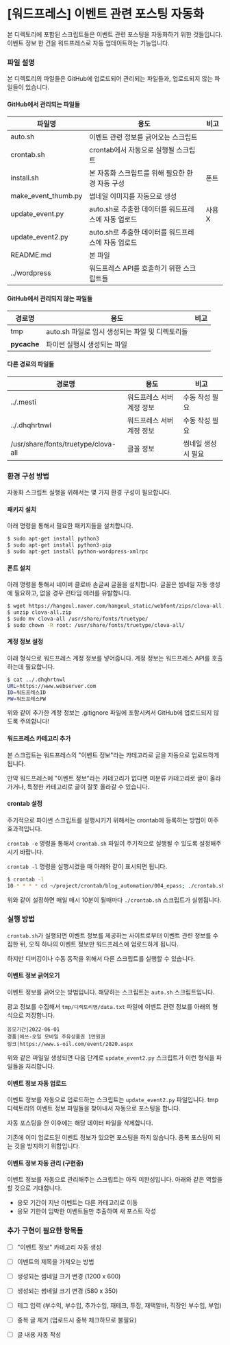 [워드프레스] 이벤트 관련 포스팅 자동화
===


본 디렉토리에 포함된 스크립트들은 이벤트 관련 포스팅을 자동화하기 위한 것들입니다. 
이벤트 정보 한 건을 워드프레스로 자동 업데이트하는 기능입니다. 


### 파일 설명


본 디렉토리의 파일들은 GitHub에 업로드되어 관리되는 파일들과, 
업로드되지 않는 파일들이 있습니다. 


#### GitHub에서 관리되는 파일들


|파일명|용도|비고|
|--|--|--|
|auto.sh|이벤트 관련 정보를 긁어오는 스크립트|   |
|crontab.sh|crontab에서 자동으로 실행될 스크립트|   |
|install.sh|본 자동화 스크립트를 위해 필요한 환경 자동 구성|폰트|
|make_event_thumb.py|썸네일 이미지를 자동으로 생성|   |
|update_event.py|auto.sh로 추출한 데이터를 워드프레스에 자동 업로드|사용X|
|update_event2.py|auto.sh로 추출한 데이터를 워드프레스에 자동 업로드|  |
|README.md|본 파일|   |
|../wordpress|워드프레스 API를 호출하기 위한 스크립트들|   |


#### GitHub에서 관리되지 않는 파일들


|경로명|용도|비고|
|--|--|--|
|tmp|auto.sh 파일로 임시 생성되는 파일 및 디렉토리들|   |
|__pycache__|파이썬 실행시 생성되는 파일|   |


#### 다른 경로의 파일들


|경로명|용도|비고|
|--|--|--|
|../.mesti|워드프레스 서버 계정 정보|수동 작성 필요|
|../.dhqhrtnwl|워드프레스 서버 계정 정보|수동 작성 필요|
|/usr/share/fonts/truetype/clova-all|글꼴 정보|썸네일 생성시 필요|


### 환경 구성 방법


자동화 스크립트 실행을 위해서는 몇 가지 환경 구성이 필요합니다. 


#### 패키지 설치


아래 명령을 통해서 필요한 패키지들을 설치합니다. 


```bash
$ sudo apt-get install python3
$ sudo apt-get install python3-pip
$ sudo apt-get install python-wordpress-xmlrpc
```


#### 폰트 설치


아래 명령을 통해서 네이버 클로바 손글씨 글꼴을 설치합니다. 
글꼴은 썸네일 자동 생성에 필요하고, 없을 경우 런타임 에러를 유발합니다. 


```bash
$ wget https://hangeul.naver.com/hangeul_static/webfont/zips/clova-all.zip
$ unzip clova-all.zip
$ sudo mv clova-all /usr/share/fonts/truetype/
$ sudo chown -R root: /usr/share/fonts/truetype/clova-all/
```


#### 계정 정보 설정


아래 형식으로 워드프레스 계정 정보를 넣어줍니다. 
계정 정보는 워드프레스 API를 호출하는데 필요합니다. 


```bash
$ cat ../.dhqhrtnwl
URL=https://www.webserver.com
ID=워드프레스ID
PW=워드프레스PW
```


위와 같이 추가한 계정 정보는 .gitignore 파일에 포함시켜서 
GitHub에 업로드되지 않도록 주의합니다! 


#### 워드프레스 카테고리 추가


본 스크립트는 워드프레스의 "이벤트 정보"라는 카테고리로 
글을 자동으로 업로드하게 됩니다. 


만약 워드프레스에 "이벤트 정보"라는 카테고리가 없다면 
미분류 카테고리로 글이 올라가거나, 
특정한 카테고리로 글이 잘못 올라갈 수 있습니다. 


#### crontab 설정


주기적으로 파이썬 스크립트를 실행시키기 위해서는 
crontab에 등록하는 방법이 아주 효과적입니다. 


<code>crontab -e</code> 명령을 통해서 <code>crontab.sh</code> 파일이 
주기적으로 실행될 수 있도록 설정해주시기 바랍니다. 


<code>crontab -l</code> 명령을 실행시켰을 때 아래와 같이 표시되면 됩니다. 


```bash
$ crontab -l
10 * * * * cd ~/project/crontab/blog_automation/004_epass; ./crontab.sh
```


위와 같이 설정하면 매일 매시 10분이 될때마다 
<code>./crontab.sh</code> 스크립트가 실행됩니다. 


### 실행 방법


<code>crontab.sh</code>가 실행되면 
이벤트 정보를 제공하는 사이트로부터 이벤트 관련 정보를 수집한 뒤, 
오직 하나의 이벤트 정보만 워드프레스에 업로드하게 됩니다. 


하지만 디버깅이나 수동 동작을 위해서 다른 스크립트를 실행할 수 있습니다. 


#### 이벤트 정보 긁어오기


이벤트 정보를 긁어오는 방법입니다. 
해당하는 스크립트는 <code>auto.sh</code> 스크립트입니다. 


광고 정보를 수집해서 <code>tmp/디렉토리명/data.txt</code> 파일에 
이벤트 관련 정보를 아래의 형식으로 저장합니다. 


```
응모기간|2022-06-01 
경품|에쓰-오일 모바일 주유상품권 1만원권
링크|https://www.s-oil.com/event/2020.aspx
```


위와 같은 파일일 생성되면 다음 단계로 
<code>update_event2.py</code> 스크립트가 이런 형식을 파일들을 처리합니다. 


#### 이벤트 정보 자동 업로드


이벤트 정보를 자동으로 업로드하는 스크립트는 
<code>update_event2.py</code> 파일입니다. 
tmp 디렉토리의 이벤트 정보 파일들을 찾아내서 
자동으로 포스팅을 합니다.


자동 포스팅을 한 이후에는 해당 데이터 파일을 삭제합니다. 


기존에 이미 업로드된 이벤트 정보가 있으면 포스팅을 하지 않습니다. 
중복 포스팅이 되는 것을 방지하기 위함입니다. 


#### 이벤트 정보 자동 관리 (구현중)


이벤트 정보를 자동으로 관리해주는 스크립트는 아직 미완성입니다. 
아래와 같은 역할을 할 것으로 기대합니다. 


- 응모 기간이 지난 이벤트는 다른 카테고리로 이동
- 응모 기한이 임박한 이벤트들만 추출하여 새 포스트 작성


### 추가 구현이 필요한 항목들


- [ ] "이벤트 정보" 카테고리 자동 생성
- [ ] 이벤트의 제목을 가져오는 방법
- [ ] 생성되는 썸네일 크기 변경 (1200 x 600)
- [ ] 생성되는 썸네일 크기 변경 (580 x 350)
- [ ] 테그 입력 (부수익, 부수입, 추가수입, 재테크, 투잡, 재택알바, 직장인 부수입, 부업)
- [ ] 중복 글 제거 (업로드시 중복 체크하므로 불필요)
- [ ] 글 내용 자동 작성



